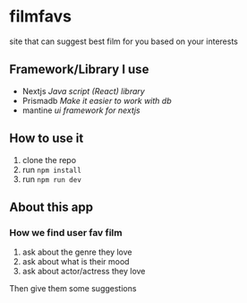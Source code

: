 # filmfavs

site that can suggest best film for you based on your interests

## Framework/Library I use

- Nextjs _Java script (React) library_
- Prismadb _Make it easier to work with db_
- mantine _ui framework for nextjs_

## How to use it

1. clone the repo
2. run `npm install`
3. run `npm run dev`

## About this app

### How we find user fav film

1. ask about the genre they love
2. ask about what is their mood
3. ask about actor/actress they love

Then give them some suggestions
